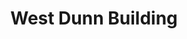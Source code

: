 ---
categories:
- '1970'
events:
- audio_id: sa-rwb-018
  building: West Dunn Building
  categories: west-dunn-building
  description: In 1974, African American students called for a new cultural center.
    Student Body President Terry Carroll presented a "four point" request to Chancellor
    Caldwell, which included a request for the first floor of the Print Shop to be
    turned over to the Society of Afro-American Culture for an African American Cultural
    Center. Banks C. Talley, dean of student affairs, complied with this request.
  event_decade: '1970'
  event_id: '64'
  excerpt: In 1974, African American students called for a new cultural center. Student
    Body President Terry Carroll presented a "four point" request to Chancellor Caldwell,
    which included a request for the first floor of the Print Shop to be turned over
    to the Society of Afro-American Culture for an African American Cultural Center.
    Banks C. Talley, dean of student affairs, complied with this request.
  iiif_crop: null
  image id (orig): si-ag1988-p121-howell
  image_caption: null
  image_id: si-ag1988-p121-howell
  image_type: null
  redirect_from: /events/39/index.html
  start_date: 01/01/1974
  title: New African American Cultural Center
  year: '1974'
lat: '35.786148'
layout: post
lng: '-78.675343'
order: 27
permalink: places/west-dunn-building/
place: west-dunn-building
title: West Dunn Building

---